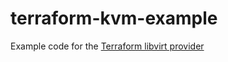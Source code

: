 # terraform-kvm-example

Example code for the [Terraform libvirt provider](https://github.com/dmacvicar/terraform-provider-libvirt)
